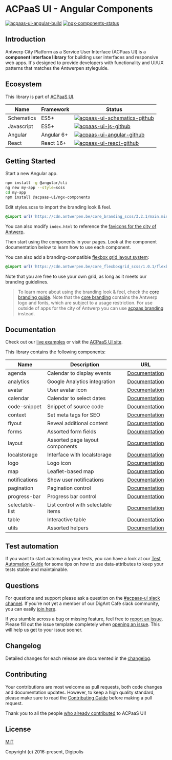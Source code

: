 # ACPaaS UI - Angular Components

[![acpaas-ui-angular-build]][acpaas-ui-angular-travis]
[![ngx-components-status]][ngx-components-package]

## Introduction

Antwerp City Platform as a Service User Interface (ACPaas UI) is a **component interface library** for building user interfaces and responsive web apps. It's designed to provide developers with functionality and UI/UX patterns that matches the Antwerpen styleguide.

## Ecosystem

This library is part of [ACPaaS UI][acpaas-ui].

| Name              | Framework  | Status  |
| ----------------- | ---------- | ------- |
| Schematics        | ES5+       | [![acpaas-ui-schematics-github]][acpaas-ui-schematics] |
| Javascript        | ES5+       | [![acpaas-ui-js-github]][acpaas-ui-js] |
| Angular           | Angular 6+ | [![acpaas-ui-angular-github]][acpaas-ui-angular] |
| React             | React 16+  | [![acpaas-ui-react-github]][acpaas-ui-react] |

## Getting Started

Start a new Angular app.

```sh
npm install -g @angular/cli
ng new my-app --style=scss
cd my-app
npm install @acpaas-ui/ngx-components
```

Edit styles.scss to import the branding look & feel.

```scss
@import url('https://cdn.antwerpen.be/core_branding_scss/3.2.1/main.min.css');
```

You can also modify `index.html` to reference the [favicons for the city of Antwerp][branding-favicons].

Then start using the components in your pages. Look at the component documentation below to learn how to use each component.

You can also add a branding-compatible [flexbox grid layout system][flexboxgrid]:

```scss
@import url('https://cdn.antwerpen.be/core_flexboxgrid_scss/1.0.1/flexboxgrid.min.css');
```

Note that you are free to use your own grid, as long as it meets our branding guidelines.

> To learn more about using the branding look & feel, check the [core branding guide][branding-core-guide]. Note that the [core branding][branding-core] contains the Antwerp logo and fonts, which are subject to a usage restriction. For use outside of apps for the city of Antwerp you can use [acpaas branding][branding-acpaas] instead.

## Documentation

Check out our [live examples][acpaas-ui-angular-styleguide] or visit the [ACPaaS UI site][acpaas-ui].

This library contains the following components:

| Name           | Description                              | URL                                                       |
| -------------- | ---------------------------------------- | --------------------------------------------------------- |
| agenda         | Calendar to display events               | [Documentation](./packages/agenda/lib/README.md)              |
| analytics      | Google Analytics integration             | [Documentation](./packages/analytics/lib/README.md)           |
| avatar         | User avatar icon                         | [Documentation](./packages/avatar/lib/README.md)              |
| calendar       | Calendar to select dates                 | [Documentation](./packages/calendar/lib/README.md)            |
| code-snippet   | Snippet of source code                   | [Documentation](./packages/code-snippet/lib/README.md)        |
| context        | Set meta tags for SEO                    | [Documentation](./packages/context/lib/README.md)             |
| flyout         | Reveal additional content                | [Documentation](./packages/flyout/lib/README.md)              |
| forms          | Assorted form fields                     | [Documentation](./packages/forms/lib/README.md)               |
| layout         | Assorted page layout components          | [Documentation](./packages/layout/lib/README.md)              |
| localstorage   | Interface with localstorage              | [Documentation](./packages/localstorage/lib/README.md)        |
| logo           | Logo icon                                | [Documentation](./packages/logo/lib/README.md)                |
| map            | Leaflet-based map                        | [Documentation](./packages/map/lib/README.md)                 |
| notifications  | Show user notifications                  | [Documentation](./packages/notifications/lib/README.md)       |
| pagination     | Pagination control                       | [Documentation](./packages/pagination/lib/README.md)          |
| progress-bar   | Progress bar control                     | [Documentation](./packages/progress-bar/lib/README.md)        |
| selectable-list| List control with selectable items       | [Documentation](./packages/selectable-list/lib/README.md)     |
| table          | Interactive table                        | [Documentation](./packages/table/lib/README.md)               |
| utils          | Assorted helpers                         | [Documentation](./packages/utils/lib/README.md)               |

## Test automation

If you want to start automating your tests, you can have a look at our [Test Automation Guide](./TEST_AUTOMATION.md) for some tips on how to use data-attributes to keep your tests stable and maintainable.

## Questions

For questions and support please ask a question on the [#acpaas-ui slack channel][acpaas-ui-slack]. If you're not yet a member of our DigAnt Café slack community, you can easily [join here](https://digantcafe-slack.digipolis.be).

If you stumble across a bug or missing feature, feel free to [report an issue][acpaas-ui-angular-issues]. Please fill out the issue template completely when [opening an issue][acpaas-ui-angular-issues]. This will help us get to your issue sooner.

## Changelog

Detailed changes for each release are documented in the [changelog](./CHANGELOG.md).

## Contributing

Your contributions are most welcome as pull requests, both code changes and documentation updates. However, to keep a high quality standard, please make sure to read the [Contributing Guide](./CONTRIBUTING.md) before making a pull request.

Thank you to all the people [who already contributed][acpaas-ui-angular-contributors] to ACPaaS UI!

## License

[MIT](./LICENSE.md)

Copyright (c) 2016-present, Digipolis

<!-- Generic Links -->
[acpaas-ui]: https://acpaas-ui.digipolis.be
[acpaas-ui-slack]: https://digantcafe.slack.com/messages/CDDLYJU65/
[flexboxgrid]: https://github.com/a-ui/core_flexboxgrid_scss

<!-- Travis -->
[acpaas-ui-angular-build]: https://img.shields.io/travis/digipolisantwerp/acpaas-ui_angular.svg
[acpaas-ui-angular-travis]: https://travis-ci.org/digipolisantwerp/acpaas-ui_angular

<!-- Github links -->

<!-- Github URL -->
[acpaas-ui-schematics]: https://github.com/digipolisantwerp/acpaas-ui_schematics
[acpaas-ui-js]: https://github.com/digipolisantwerp/acpaas-ui_js
[acpaas-ui-angular]: https://github.com/digipolisantwerp/acpaas-ui_angular
[acpaas-ui-angular-styleguide]: https://digipolisantwerp.github.io/acpaas-ui_angular
[acpaas-ui-angular-issues]: https://github.com/digipolisantwerp/acpaas-ui_angular/issues
[acpaas-ui-angular-contributors]: https://github.com/digipolisantwerp/acpaas-ui_angular/graphs/contributors
[acpaas-ui-react]: https://github.com/digipolisantwerp/acpaas-ui_react
[branding-core]: https://github.com/a-ui/core_branding_scss
[branding-core-guide]: https://a-ui.github.io/core_branding_scss/
[branding-acpaas]: https://github.com/a-ui/acpaas_branding_scss
[branding-favicons]: https://github.com/a-ui/core_branding_favicons

<!-- Github Version Badge -->
[acpaas-ui-schematics-github]: https://img.shields.io/github/package-json/v/digipolisantwerp/acpaas-ui_schematics.svg
[acpaas-ui-angular-github]: https://img.shields.io/github/package-json/v/digipolisantwerp/acpaas-ui_angular.svg
[acpaas-ui-js-github]: https://img.shields.io/github/package-json/v/digipolisantwerp/acpaas-ui_js.svg
[acpaas-ui-react-github]: https://img.shields.io/github/package-json/v/digipolisantwerp/acpaas-ui_react.svg

<!-- NPM Package links -->
[ngx-components-package]: https://www.npmjs.com/package/@acpaas-ui/ngx-components

<!-- NPM Version Badge -->
[ngx-components-status]: https://img.shields.io/npm/v/@acpaas-ui/ngx-components.svg

